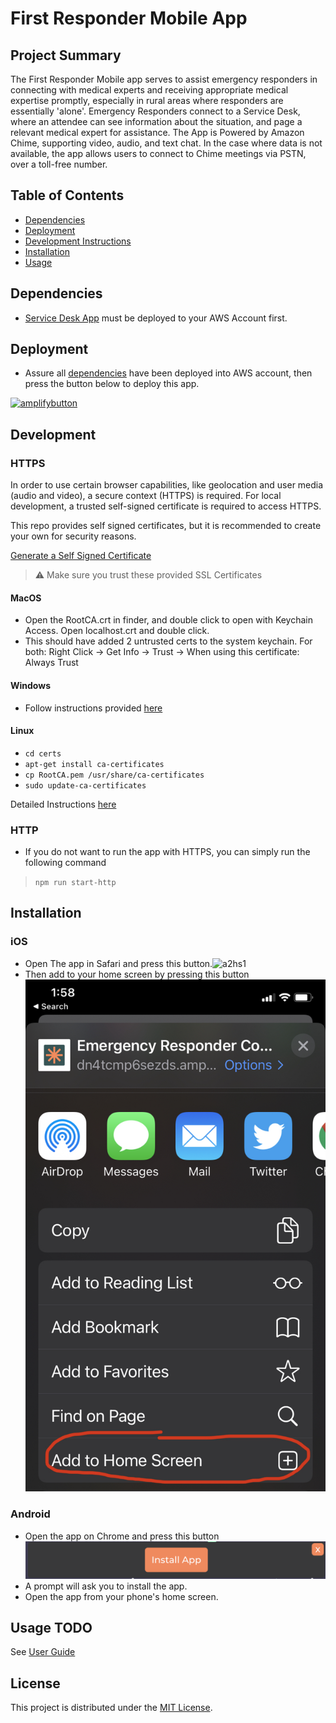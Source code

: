 # First Responder Mobile App

## Project Summary
The First Responder Mobile app serves to assist emergency responders in connecting with medical experts and receiving appropriate medical expertise promptly, especially in rural areas where responders are essentially 'alone'. Emergency Responders connect to a Service Desk, where an attendee can see information about the situation, and page a relevant medical expert for assistance. The App is Powered by Amazon Chime, supporting video, audio, and text chat. In the case where data is not available, the app allows users to connect to Chime meetings via PSTN, over a toll-free number.

## Table of Contents
- [Dependencies](#dependencies)
- [Deployment](#Deployment)
- [Development Instructions](#development)
- [Installation](#installation)
- [Usage](#usage)

## Dependencies
- [Service Desk App](https://github.com/UBC-CIC/first-responder-admin) must be deployed to your AWS Account first.


## Deployment
- Assure all [dependencies](#dependencies) have been deployed into AWS account, then press the button below to deploy this app.

[![amplifybutton](https://oneclick.amplifyapp.com/button.svg)](https://console.aws.amazon.com/amplify/home#/deploy?repo=https://github.com/UBC-CIC/first-responder-mobile-app)

## Development

### HTTPS
In order to use certain browser capabilities, like geolocation and user media (audio and video), a secure context (HTTPS) is required.
For local development, a trusted self-signed certificate is required to access HTTPS.

This repo provides self signed certificates, but it is recommended to create your own for security reasons.

[Generate a Self Signed Certificate](https://stackoverflow.com/questions/10175812/how-to-generate-a-self-signed-ssl-certificate-using-openssl)

> :warning: Make sure you trust these provided SSL Certificates
#### MacOS
  - Open the RootCA.crt in finder, and double click to open with Keychain Access. Open localhost.crt and double click.
  - This should have added 2 untrusted certs to the system keychain. For both: Right Click -> Get Info -> Trust -> When using this certificate: Always Trust
#### Windows
  - Follow instructions provided [here](https://docs.microsoft.com/en-us/skype-sdk/sdn/articles/installing-the-trusted-root-certificate)

#### Linux
  - ```cd certs```
  - ```apt-get install ca-certificates```
  - ```cp RootCA.pem /usr/share/ca-certificates```
  - ```sudo update-ca-certificates```

  Detailed Instructions [here](https://www.swiftstack.com/docs/admin/onpremise_management/self_signed.html)



### HTTP
- If you do not want to run the app with HTTPS, you can simply run the following command
> `npm run start-http`
## Installation
### iOS
- Open The app in Safari and press this button.![a2hs1](./assets/a2hs1.jpg)
- Then add to your home screen by pressing this button![a2hs2](./assets/a2hs2.jpg)

### Android
- Open the app on Chrome and press this button![a2hs2](./assets/a2hs3.png)
- A prompt will ask you to install the app.
- Open the app from your phone's home screen.
## Usage **TODO**
See [User Guide](#)

## License
This project is distributed under the [MIT License](./LICENSE).
